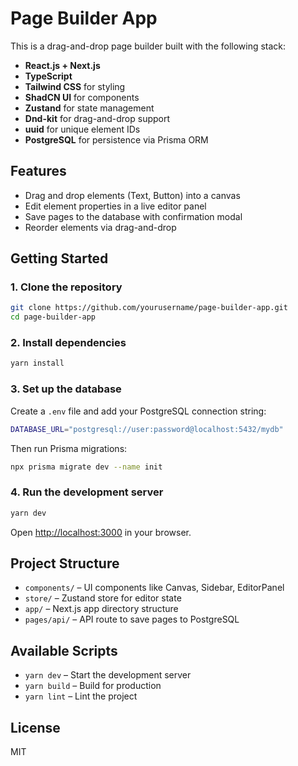 # Page Builder App

This is a drag-and-drop page builder built with the following stack:

- **React.js + Next.js**
- **TypeScript**
- **Tailwind CSS** for styling
- **ShadCN UI** for components
- **Zustand** for state management
- **Dnd-kit** for drag-and-drop support
- **uuid** for unique element IDs
- **PostgreSQL** for persistence via Prisma ORM

## Features

- Drag and drop elements (Text, Button) into a canvas
- Edit element properties in a live editor panel
- Save pages to the database with confirmation modal
- Reorder elements via drag-and-drop

## Getting Started

### 1. Clone the repository
```bash
git clone https://github.com/yourusername/page-builder-app.git
cd page-builder-app
```

### 2. Install dependencies
```bash
yarn install
```

### 3. Set up the database
Create a `.env` file and add your PostgreSQL connection string:
```bash
DATABASE_URL="postgresql://user:password@localhost:5432/mydb"
```
Then run Prisma migrations:
```bash
npx prisma migrate dev --name init
```

### 4. Run the development server
```bash
yarn dev
```
Open [http://localhost:3000](http://localhost:3000) in your browser.

## Project Structure

- `components/` – UI components like Canvas, Sidebar, EditorPanel
- `store/` – Zustand store for editor state
- `app/` – Next.js app directory structure
- `pages/api/` – API route to save pages to PostgreSQL

## Available Scripts
- `yarn dev` – Start the development server
- `yarn build` – Build for production
- `yarn lint` – Lint the project

## License
MIT